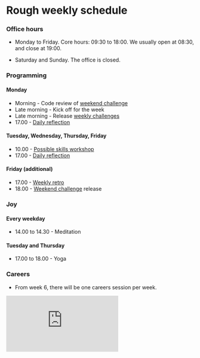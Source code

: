 # Rough weekly schedule

### Office hours

* Monday to Friday. Core hours: 09:30 to 18:00. We usually open at 08:30, and close at 19:00.

* Saturday and Sunday. The office is closed.

### Programming

#### Monday

* Morning - Code review of [weekend challenge](./learning_at_makers.md#weekend-challenges)
* Late morning - Kick off for the week
* Late morning - Release [weekly challenges](./learning_at_makers.md#challenge-based-learning)
* 17.00 - [Daily reflection](./learning_at_makers.md#daily-reflection)

#### Tuesday, Wednesday, Thursday, Friday

* 10.00 - [Possible skills workshop](./learning_at_makers.md#skills-workshops)
* 17.00 - [Daily reflection](./learning_at_makers.md#daily-reflection)

#### Friday (additional)

* 17.00 - [Weekly retro](./student_retrospective.md)
* 18.00 - [Weekend challenge](./learning_at_makers.md#weekend-challenges) release

### Joy

#### Every weekday

* 14.00 to 14.30 - Meditation

#### Tuesday and Thursday

* 17.00 to 18.00 - Yoga

### Careers

* From week 6, there will be one careers session per week.


![Tracking pixel](https://githubanalytics.herokuapp.com/course/pills/example_schedule.md)
